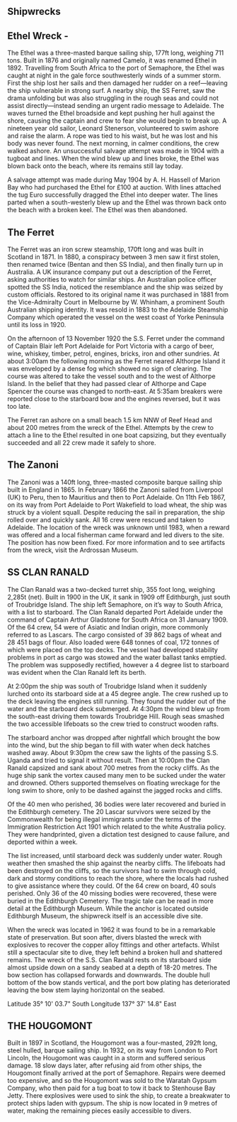 ## Shipwrecks

## Ethel Wreck -

The Ethel was a three-masted barque sailing ship, 177ft long, weighing 711 tons. Built in 1876 and originally named Camelo, it was renamed Ethel in 1892. Travelling from South Africa to the port of Semaphore, the Ethel was caught at night in the gale force southwesterly winds of a summer storm. First the ship lost her sails and then damaged her rudder on a reef—leaving the ship vulnerable in strong surf. A nearby ship, the SS Ferret, saw the drama unfolding but was also struggling in the rough seas and could not assist directly—instead sending an urgent radio message to Adelaide. The waves turned the Ethel broadside and kept pushing her hull against the shore, causing the captain and crew to fear she would begin to break up. A nineteen year old sailor, Leonard Stenerson, volunteered to swim ashore and raise the alarm. A rope was tied to his waist, but he was lost and his body was never found. The next morning, in calmer conditions, the crew walked ashore. An unsuccessful salvage attempt was made in 1904 with a tugboat and lines. When the wind blew up and lines broke, the Ethel was blown back onto the beach, where its remains still lay today.

A salvage attempt was made during May 1904 by A. H. Hassell of Marion Bay who had purchased the Ethel for £100 at auction. With lines attached the tug Euro successfully dragged the Ethel into deeper water. The lines parted when a south-westerly blew up and the Ethel was thrown back onto the beach with a broken keel. The Ethel was then abandoned. 

## The Ferret

The Ferret was an iron screw steamship, 170ft long and was built in Scotland in 1871. In 1880, a conspiracy between 3 men saw it first stolen, then renamed twice (Bentan and then SS India), and then finally turn up in Australia. A UK insurance company put out a description of the Ferret, asking authorities to watch for similar ships. An Australian police officer spotted the SS India, noticed the resemblance and the ship was seized by custom officials. Restored to its original name it was purchased in 1881 from the Vice-Admiralty Court in Melbourne by W. Whinham, a prominent South Australian shipping identity. It was resold in 1883 to the Adelaide Steamship Company which operated the vessel on the west coast of Yorke Peninsula until its loss in 1920. 

On the afternoon of 13 November 1920 the S.S. Ferret under the command of Captain Blair left Port Adelaide for Port Victoria with a cargo of beer, wine, whiskey, timber, petrol, engines, bricks, iron and other sundries. At about 3:00am the following morning as the Ferret neared Althorpe Island it was enveloped by a dense fog which showed no sign of clearing. The course was altered to take the vessel south and to the west of Althorpe Island. In the belief that they had passed clear of Althorpe and Cape Spencer the course was changed to north-east. At 5:35am breakers were reported close to the starboard bow and the engines reversed, but it was too late. 

The Ferret ran ashore on a small beach 1.5 km NNW of Reef Head and about 200 metres from the wreck of the Ethel. Attempts by the crew to attach a line to the Ethel resulted in one boat capsizing, but they eventually succeeded and all 22 crew made it safely to shore. 

## The Zanoni 

The Zanoni was a 140ft long, three-masted composite barque sailing ship built in England in 1865. In February 1866 the Zanoni sailed from Liverpool (UK) to Peru, then to Mauritius and then to Port Adelaide. On 11th Feb 1867, on its way from Port Adelaide to Port Wakefield to load wheat, the ship was struck by a violent squall. Despite reducing the sail in preparation, the ship rolled over and quickly sank. All 16 crew were rescued and taken to Adelaide. The location of the wreck was unknown until 1983, when a reward was offered and a local fisherman came forward and led divers to the site. The position has now been fixed. For more information and to see artifacts from the wreck, visit the Ardrossan Museum.

## SS CLAN RANALD

The Clan Ranald was a two-decked turret ship, 355 foot long, weighing 2,285t (net). Built in 1900 in the UK, it sank in 1909 off Edithburgh, just south of Troubridge Island. The ship left Semaphore, on it’s way to South Africa, with a list to starboard. The Clan Ranald departed Port Adelaide under the command of Captain Arthur Gladstone for South Africa on 31 January 1909. Of the 64 crew, 54 were of Asiatic and Indian origin, more commonly referred to as Lascars. The cargo consisted of 39 862 bags of wheat and 28 451 bags of flour. Also loaded were 648 tonnes of coal, 172 tonnes of which were placed on the top decks. The vessel had developed stability problems in port as cargo was stowed and the water ballast tanks emptied. The problem was supposedly rectified, however a 4 degree list to starboard was evident when the Clan Ranald left its berth. 

At 2:00pm the ship was south of Troubridge Island when it suddenly lurched onto its starboard side at a 45 degree angle. The crew rushed up to the deck leaving the engines still running. They found the rudder out of the water and the starboard deck submerged. At 4:30pm the wind blew up from the south-east driving them towards Troubridge Hill. Rough seas smashed the two accessible lifeboats so the crew tried to construct wooden rafts. 

The starboard anchor was dropped after nightfall which brought the bow into the wind, but the ship began to fill with water when deck hatches washed away. About 9:30pm the crew saw the lights of the passing S.S. Uganda and tried to signal it without result. Then at 10:00pm the Clan Ranald capsized and sank about 700 metres from the rocky cliffs. As the huge ship sank the vortex caused many men to be sucked under the water and drowned. Others supported themselves on floating wreckage for the long swim to shore, only to be dashed against the jagged rocks and cliffs. 

Of the 40 men who perished, 36 bodies were later recovered and buried in the Edithburgh cemetery. The 20 Lascar survivors were seized by the Commonwealth for being illegal immigrants under the terms of the Immigration Restriction Act 1901 which related to the white Australia policy. They were handprinted, given a dictation test designed to cause failure, and deported within a week. 

The list increased, until starboard deck was suddenly under water. Rough weather then smashed the ship against the nearby cliffs. The lifeboats had been destroyed on the cliffs, so the survivors had to swim through cold, dark and stormy conditions to reach the shore, where the locals had rushed to give assistance where they could. Of the 64 crew on board, 40 souls perished. Only 36 of the 40 missing bodies were recovered, these were buried in the Edithburgh Cemetery. The tragic tale can be read in more detail at the Edithburgh Museum. While the anchor is located outside Edithburgh Museum, the shipwreck itself is an accessible dive site.

When the wreck was located in 1962 it was found to be in a remarkable state of preservation. But soon after, divers blasted the wreck with explosives to recover the copper alloy fittings and other artefacts. Whilst still a spectacular site to dive, they left behind a broken hull and shattered remains. The wreck of the S.S. Clan Ranald rests on its starboard side almost upside down on a sandy seabed at a depth of 18-20 metres. The bow section has collapsed forwards and downwards. The double hull bottom of the bow stands vertical, and the port bow plating has deteriorated leaving the bow stem laying horizontal on the seabed. 

Latitude 35° 10' 03.7" South Longitude 137° 37' 14.8" East 

## THE HOUGOMONT

Built in 1897 in Scotland, the Hougomont was a four-masted, 292ft long, steel hulled, barque sailing ship. In 1932, on its way from London to Port Lincoln, the Hougomont was caught in a storm and suffered serious damage. 18 slow days later, after refusing aid from other ships, the Hougomont finally arrived at the port of Semaphore. Repairs were deemed too expensive, and so the Hougomont was sold to the Waratah Gypsum Company, who then paid for a tug boat to tow it back to Stenhouse Bay Jetty. There explosives were used to sink the ship, to create a breakwater to protect ships laden with gypsum. The ship is now located in 9 metres of water, making the remaining pieces easily accessible to divers.



